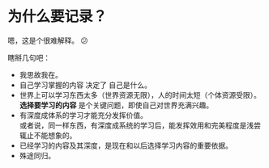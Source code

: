 为什么要记录？
=====================

嗯，这是个很难解释。 :confused:

瞎掰几句吧：

* 我思故我在。
* 自己学习掌握的内容 决定了 自己是什么。
* 世界上可以学习东西太多（世界资源无限），人的时间太短（个体资源受限）。    
**选择要学习的内容** 是个关键问题，即使自己对世界充满兴趣。
* 有深度成体系的学习才能充分发挥价值。    
或者说，同一样东西，有深度成系统的学习后，能发挥效用和完美程度是浅尝辄止不能想象的。
* 已经学习的内容及其深度，是现在和以后选择学习内容的重要依据。
* 殊途同归。
